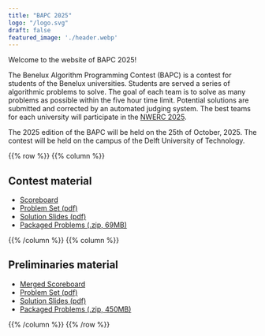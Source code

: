 ```yaml
---
title: "BAPC 2025"
logo: "/logo.svg"
draft: false
featured_image: './header.webp'
---
```

Welcome to the website of BAPC 2025!

The Benelux Algorithm Programming Contest (BAPC) is a contest for students of the Benelux universities. Students are served a
series of algorithmic problems to solve. The goal of each team is to solve as many problems as possible within the five hour time limit.
Potential solutions are submitted and corrected by an automated judging system. The best teams for each university will
participate in the [NWERC 2025](https://2025.nwerc.eu/).

The 2025 edition of the BAPC will be held on the 25th of October, 2025.
The contest will be held on the campus of the Delft University of Technology.

{{% row %}}
{{% column %}}

## Contest material
- [Scoreboard](https://scoreboard.bapc.eu)
- [Problem Set (pdf)](https://wisv.ch/uilbum)
- [Solution Slides (pdf)](https://youtu.be/2yJgwwDcgV8)
- [Packaged Problems (.zip, 69MB)](https://youtu.be/dQw4w9WgXcQ)
<!--
- [Photos](/photos)
- [Final Standings](/main/scoreboard) ([Spectators](/main/scoreboard/spectators.html))
- [Problem Set (pdf)](/main/problem-set.pdf)
- [Solution Slides (pdf)](/main/solutions.pdf)
- [Packaged Problems (.zip, ???MB)](/main/solutions.zip)
- [Contest Livestream](https://www.youtube.com/watch?v=Ho3z9XpJ5AA)
- [Award Ceremony Livestream](https://www.youtube.com/watch?v=Z1HO34X9qSA)
-->

{{% /column %}}
{{% column %}}

## Preliminaries material

- [Merged Scoreboard](/prelims/scoreboard)
- [Problem Set (pdf)](/prelims/problem-set.pdf)
- [Solution Slides (pdf)](/prelims/solutions.pdf)
- [Packaged Problems (.zip, 450MB)](/prelims/solutions.zip)

{{% /column %}}
{{% /row %}}
